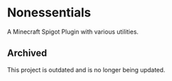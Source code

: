 # Nonessentials
A Minecraft Spigot Plugin with various utilities.

## Archived
This project is outdated and is no longer being updated.
